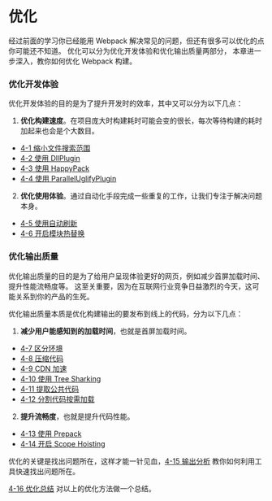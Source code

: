 # 优化
经过前面的学习你已经能用 Webpack 解决常见的问题，但还有很多可以优化的点你可能还不知道。
优化可以分为优化开发体验和优化输出质量两部分，
本章进一步深入，教你如何优化 Webpack 构建。

### 优化开发体验
优化开发体验的目的是为了提升开发时的效率，其中又可以分为以下几点：

1. **优化构建速度**。在项目庞大时构建耗时可能会变的很长，每次等待构建的耗时加起来也会是个大数目。
  - [4-1 缩小文件搜索范围](4-1缩小文件搜索范围.md)
  - [4-2 使用 DllPlugin](4-2使用DllPlugin.md)
  - [4-3 使用 HappyPack](4-3使用HappyPack.md)
  - [4-4 使用 ParallelUglifyPlugin](4-4使用ParallelUglifyPlugin.md)
  
2. **优化使用体验**。通过自动化手段完成一些重复的工作，让我们专注于解决问题本身。
  - [4-5 使用自动刷新](4-5使用自动刷新.md)
  - [4-6 开启模块热替换](4-6开启模块热替换.md)
  
### 优化输出质量
优化输出质量的目的是为了给用户呈现体验更好的网页，例如减少首屏加载时间、提升性能流畅度等。
这至关重要，因为在互联网行业竞争日益激烈的今天，这可能关系到你的产品的生死。

优化输出质量本质是优化构建输出的要发布到线上的代码，分为以下几点：

1. **减少用户能感知到的加载时间**，也就是首屏加载时间。
  - [4-7 区分环境](4-7区分环境.md)
  - [4-8 压缩代码](4-8压缩代码.md)
  - [4-9 CDN 加速](4-9CDN加速.md)
  - [4-10 使用 Tree Sharking](4-10使用TreeSharking.md)
  - [4-11 提取公共代码](4-11提取公共代码.md)
  - [4-12 分割代码按需加载](4-12分割代码按需加载.md)
  
2. **提升流畅度**，也就是提升代码性能。
  - [4-13 使用 Prepack](4-13使用Prepack.md)
  - [4-14 开启 Scope Hoisting](4-14开启ScopeHoisting.md)
  
优化的关键是找出问题所在，这样才能一针见血，[4-15 输出分析](4-15输出分析.md) 教你如何利用工具快速找出问题所在。

[4-16 优化总结](4-16优化总结.md) 对以上的优化方法做一个总结。



